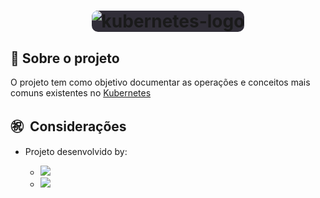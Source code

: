 <h1 align="center">
  <img style="background-color: #312e38; border-radius: 10px;" alt="kubernetes-logo" src="https://www.edivaldobrito.com.br/wp-content/uploads/2020/12/kubernetes-1-20-lancado-com-kubectl-debug-em-beta-e-muito-mais.jpg" />
</h1>

## 🔖 Sobre o projeto

O projeto tem como objetivo documentar as operações e conceitos mais comuns existentes no [Kubernetes](https://kubernetes.io/pt-br/docs/concepts/overview/what-is-kubernetes/ "Kubernetes")

## ㊗ ️ Considerações

- Projeto desenvolvido by:

  - <a href="https://github.com/rafaelsanzio">
      <img src="https://img.shields.io/badge/-Rafael%20Sanzio-000000?style=flat&logo=GitHub&logoColor=#000000" />
    </a>

  - <a href="https://www.linkedin.com/in/rafael-sanzio-012778143/">
      <img src="https://img.shields.io/badge/-Rafael%20Sanzio-0077B5?style=flat&logo=LinkedIN&logoColor=#000000" />
    </a>
